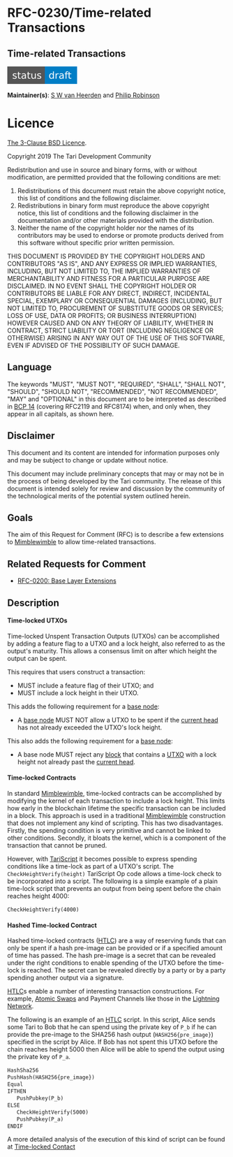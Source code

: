 # RFC-0230/Time-related Transactions

## Time-related Transactions

![status: draft](theme/images/status-draft.svg)

**Maintainer(s)**: [S W van Heerden](https://github.com/SWvheerden) and [Philip Robinson](https://github.com/philipr-za)

# Licence

[The 3-Clause BSD Licence](https://opensource.org/licenses/BSD-3-Clause).

Copyright 2019 The Tari Development Community

Redistribution and use in source and binary forms, with or without modification, are permitted provided that the
following conditions are met:

1. Redistributions of this document must retain the above copyright notice, this list of conditions and the following
   disclaimer.
2. Redistributions in binary form must reproduce the above copyright notice, this list of conditions and the following
   disclaimer in the documentation and/or other materials provided with the distribution.
3. Neither the name of the copyright holder nor the names of its contributors may be used to endorse or promote products
   derived from this software without specific prior written permission.

THIS DOCUMENT IS PROVIDED BY THE COPYRIGHT HOLDERS AND CONTRIBUTORS "AS IS", AND ANY EXPRESS OR IMPLIED WARRANTIES,
INCLUDING, BUT NOT LIMITED TO, THE IMPLIED WARRANTIES OF MERCHANTABILITY AND FITNESS FOR A PARTICULAR PURPOSE ARE
DISCLAIMED. IN NO EVENT SHALL THE COPYRIGHT HOLDER OR CONTRIBUTORS BE LIABLE FOR ANY DIRECT, INDIRECT, INCIDENTAL,
SPECIAL, EXEMPLARY OR CONSEQUENTIAL DAMAGES (INCLUDING, BUT NOT LIMITED TO, PROCUREMENT OF SUBSTITUTE GOODS OR
SERVICES; LOSS OF USE, DATA OR PROFITS; OR BUSINESS INTERRUPTION) HOWEVER CAUSED AND ON ANY THEORY OF LIABILITY,
WHETHER IN CONTRACT, STRICT LIABILITY OR TORT (INCLUDING NEGLIGENCE OR OTHERWISE) ARISING IN ANY WAY OUT OF THE USE OF
THIS SOFTWARE, EVEN IF ADVISED OF THE POSSIBILITY OF SUCH DAMAGE.

## Language

The keywords "MUST", "MUST NOT", "REQUIRED", "SHALL", "SHALL NOT", "SHOULD", "SHOULD NOT", "RECOMMENDED", 
"NOT RECOMMENDED", "MAY" and "OPTIONAL" in this document are to be interpreted as described in 
[BCP 14](https://tools.ietf.org/html/bcp14) (covering RFC2119 and RFC8174) when, and only when, they appear in all capitals, as 
shown here.

## Disclaimer

This document and its content are intended for information purposes only and may be subject to change or update
without notice.

This document may include preliminary concepts that may or may not be in the process of being developed by the Tari
community. The release of this document is intended solely for review and discussion by the community of the
technological merits of the potential system outlined herein.

## Goals

The aim of this Request for Comment (RFC) is to describe a few extensions to [Mimblewimble] to allow time-related transactions.

## Related Requests for Comment

* [RFC-0200: Base Layer Extensions](BaseLayerExtensions.md)

## Description

#### Time-locked UTXOs
Time-locked Unspent Transaction Outputs (UTXOs) can be accomplished by adding a feature flag to a UTXO and a lock height, 
also referred to as the output's maturity. This allows a consensus limit on after which height the output can be 
spent.

This requires that users construct a transaction:

- MUST include a feature flag of their UTXO; and
- MUST include a lock height in their UTXO.

This adds the following requirement for a [base node]:
- A [base node] MUST NOT allow a UTXO to be spent if the [current head] has not already exceeded the UTXO's lock height.

This also adds the following requirement for a [base node]:
- A base node MUST reject any [block] that contains a [UTXO] with a lock height not already past the [current head].

#### Time-locked Contracts
In standard [Mimblewimble], time-locked contracts can be accomplished by modifying the kernel of each transaction to 
include a lock height. This limits how early in the blockchain lifetime the specific transaction can be included in a 
block. This approach is used in a traditional [Mimblewimble] construction that does not implement any kind of scripting.
This has two disadvantages. Firstly, the spending condition is very primitive and cannot be linked to other conditions.
Secondly, it bloats the kernel, which is a component of the transaction that cannot be pruned.

However, with [TariScript] it becomes possible to express spending conditions like a time-lock as part of a UTXO's script.
The `CheckHeightVerify(height)` TariScript Op code allows a time-lock check to be incorporated into a script. The following is a simple
example of a plain time-lock script that prevents an output from being spent before the chain reaches height 4000:

```text
CheckHeightVerify(4000)
```

#### Hashed Time-locked Contract
Hashed time-locked contracts ([HTLC]) are a way of reserving funds that can only be spent if a hash pre-image can be provided or
if a specified amount of time has passed. The hash pre-image is a secret that can be revealed under the right conditions
to enable spending of the UTXO before the time-lock is reached. The secret can be revealed directly by a party or by
a party spending another output via a signature. 

[HTLC]s enable a number of interesting transaction constructions. For example, [Atomic Swaps](https://tlu.tarilabs.com/protocols/atomic-swaps/AtomicSwaps.html)
and Payment Channels like those in the [Lightning Network](https://tlu.tarilabs.com/protocols/lightning-network-for-dummies).

The following is an example of an [HTLC] script. In this script, Alice sends some Tari to Bob that he can spend using the 
private key of `P_b` if he can provide the pre-image to the SHA256 hash output (`HASH256{pre_image}`) specified in the script
by Alice. If Bob has not spent this UTXO before the chain reaches height 5000 then Alice will be able to spend the output
using the private key of `P_a`.

```text
HashSha256
PushHash(HASH256{pre_image})
Equal
IFTHEN
   PushPubkey(P_b)
ELSE
   CheckHeightVerify(5000)
   PushPubkey(P_a)
ENDIF
```

A more detailed analysis of the execution of this kind of script can be found at [Time-locked Contact](RFC-0202_TariScriptOpcodes.md#time-locked-contract)



[HTLC]: Glossary.md#hashed-time-locked-contract
[Mempool]: Glossary.md#mempool
[Mimblewimble]: Glossary.md#mimblewimble
[Base Node]: Glossary.md#base-node
[Block]: Glossary.md#block
[current head]: Glossary.md#current-head
[UTXO]: Glossary.md#unspent-transaction-outputs
[Multisig]: Glossary.md#multisig
[Transaction]: Glossary.md#transaction
[TariScript]: RFC-0201_TariScript.md


